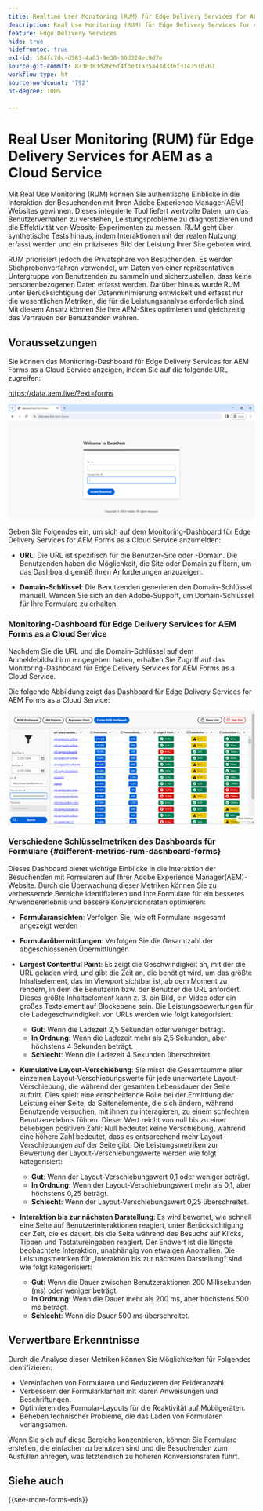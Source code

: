 ```yaml
---
title: Realtime User Monitoring (RUM) für Edge Delivery Services for AEM as a Cloud Service
description: Real Use Monitoring (RUM) für Edge Delivery Services for AEM Forms as a Cloud Service beinhaltet das fortlaufende Tracking und die Analyse von Benutzerinteraktionen mit Formularen.
feature: Edge Delivery Services
hide: true
hidefromtoc: true
exl-id: 184fc7dc-d583-4a63-9e30-80d324ec9d7e
source-git-commit: 8730383d26c6f4fbe31a25a43d33bf314251d267
workflow-type: ht
source-wordcount: '792'
ht-degree: 100%

---
```



# Real User Monitoring (RUM) für Edge Delivery Services for AEM as a Cloud Service

Mit Real Use Monitoring (RUM) können Sie authentische Einblicke in die Interaktion der Besuchenden mit Ihren Adobe Experience Manager(AEM)-Websites gewinnen. Dieses integrierte Tool liefert wertvolle Daten, um das Benutzerverhalten zu verstehen, Leistungsprobleme zu diagnostizieren und die Effektivität von Website-Experimenten zu messen. RUM geht über synthetische Tests hinaus, indem Interaktionen mit der realen Nutzung erfasst werden und ein präziseres Bild der Leistung Ihrer Site geboten wird.

RUM priorisiert jedoch die Privatsphäre von Besuchenden. Es werden Stichprobenverfahren verwendet, um Daten von einer repräsentativen Untergruppe von Benutzenden zu sammeln und sicherzustellen, dass keine personenbezogenen Daten erfasst werden. Darüber hinaus wurde RUM unter Berücksichtigung der Datenminimierung entwickelt und erfasst nur die wesentlichen Metriken, die für die Leistungsanalyse erforderlich sind. Mit diesem Ansatz können Sie Ihre AEM-Sites optimieren und gleichzeitig das Vertrauen der Benutzenden wahren.


## Voraussetzungen

Sie können das Monitoring-Dashboard für Edge Delivery Services for AEM Forms as a Cloud Service anzeigen, indem Sie auf die folgende URL zugreifen:

https://data.aem.live/?ext=forms

![RUM-Anmeldebildschirm für Edge Delivery Services for Forms](/help/edge/assets/rum-login-screen.png)

Geben Sie Folgendes ein, um sich auf dem Monitoring-Dashboard für Edge Delivery Services for AEM Forms as a Cloud Service anzumelden:

* **URL**: Die URL ist spezifisch für die Benutzer-Site oder -Domain. Die Benutzenden haben die Möglichkeit, die Site oder Domain zu filtern, um das Dashboard gemäß ihren Anforderungen anzuzeigen.

* **Domain-Schlüssel**: Die Benutzenden generieren den Domain-Schlüssel manuell. Wenden Sie sich an den Adobe-Support, um Domain-Schlüssel für Ihre Formulare zu erhalten.

### Monitoring-Dashboard für Edge Delivery Services for AEM Forms as a Cloud Service

Nachdem Sie die URL und die Domain-Schlüssel auf dem Anmeldebildschirm eingegeben haben, erhalten Sie Zugriff auf das Monitoring-Dashboard für Edge Delivery Services for AEM Forms as a Cloud Service.

Die folgende Abbildung zeigt das Dashboard für Edge Delivery Services for AEM Forms as a Cloud Service:

![RUM-Dashboard für Formulare](/help/edge/assets/rum-forms-dashboard.png)

### Verschiedene Schlüsselmetriken des Dashboards für Formulare {#different-metrics-rum-dashboard-forms}

Dieses Dashboard bietet wichtige Einblicke in die Interaktion der Besuchenden mit Formularen auf Ihrer Adobe Experience Manager(AEM)-Website. Durch die Überwachung dieser Metriken können Sie zu verbessernde Bereiche identifizieren und Ihre Formulare für ein besseres Anwendererlebnis und bessere Konversionsraten optimieren:

* **Formularansichten**: Verfolgen Sie, wie oft Formulare insgesamt angezeigt werden
* **Formularübermittlungen**: Verfolgen Sie die Gesamtzahl der abgeschlossenen Übermittlungen

* **Largest Contentful Paint**: Es zeigt die Geschwindigkeit an, mit der die URL geladen wird, und gibt die Zeit an, die benötigt wird, um das größte Inhaltselement, das im Viewport sichtbar ist, ab dem Moment zu rendern, in dem die Benutzerin bzw. der Benutzer die URL anfordert. Dieses größte Inhaltselement kann z. B. ein Bild, ein Video oder ein großes Textelement auf Blockebene sein. Die Leistungsbewertungen für die Ladegeschwindigkeit von URLs werden wie folgt kategorisiert:
   * **Gut**: Wenn die Ladezeit 2,5 Sekunden oder weniger beträgt.
   * **In Ordnung**: Wenn die Ladezeit mehr als 2,5 Sekunden, aber höchstens 4 Sekunden beträgt.
   * **Schlecht**: Wenn die Ladezeit 4 Sekunden überschreitet.

* **Kumulative Layout-Verschiebung**: Sie misst die Gesamtsumme aller einzelnen Layout-Verschiebungswerte für jede unerwartete Layout-Verschiebung, die während der gesamten Lebensdauer der Seite auftritt. Dies spielt eine entscheidende Rolle bei der Ermittlung der Leistung einer Seite, da Seitenelemente, die sich ändern, während Benutzende versuchen, mit ihnen zu interagieren, zu einem schlechten Benutzererlebnis führen. Dieser Wert reicht von null bis zu einer beliebigen positiven Zahl: Null bedeutet keine Verschiebung, während eine höhere Zahl bedeutet, dass es entsprechend mehr Layout-Verschiebungen auf der Seite gibt. Die Leistungsmetriken zur Bewertung der Layout-Verschiebungswerte werden wie folgt kategorisiert:

   * **Gut**: Wenn der Layout-Verschiebungswert 0,1 oder weniger beträgt.
   * **In Ordnung**: Wenn der Layout-Verschiebungswert mehr als 0,1, aber höchstens 0,25 beträgt.
   * **Schlecht**: Wenn der Layout-Verschiebungswert 0,25 überschreitet.

* **Interaktion bis zur nächsten Darstellung**: Es wird bewertet, wie schnell eine Seite auf Benutzerinteraktionen reagiert, unter Berücksichtigung der Zeit, die es dauert, bis die Seite während des Besuchs auf Klicks, Tippen und Tastatureingaben reagiert. Der Endwert ist die längste beobachtete Interaktion, unabhängig von etwaigen Anomalien. Die Leistungsmetriken für „Interaktion bis zur nächsten Darstellung“ sind wie folgt kategorisiert:
   * **Gut**: Wenn die Dauer zwischen Benutzeraktionen 200 Millisekunden (ms) oder weniger beträgt.
   * **In Ordnung**: Wenn die Dauer mehr als 200 ms, aber höchstens 500 ms beträgt.
   * **Schlecht**: Wenn die Dauer 500 ms überschreitet.

## Verwertbare Erkenntnisse

Durch die Analyse dieser Metriken können Sie Möglichkeiten für Folgendes identifizieren:

* Vereinfachen von Formularen und Reduzieren der Felderanzahl.
* Verbessern der Formularklarheit mit klaren Anweisungen und Beschriftungen.
* Optimieren des Formular-Layouts für die Reaktivität auf Mobilgeräten.
* Beheben technischer Probleme, die das Laden von Formularen verlangsamen.

Wenn Sie sich auf diese Bereiche konzentrieren, können Sie Formulare erstellen, die einfacher zu benutzen sind und die Besuchenden zum Ausfüllen anregen, was letztendlich zu höheren Konversionsraten führt.

## Siehe auch

{{see-more-forms-eds}}